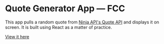 # Quote Generator App — FCC

This app pulls a random quote from <a href="https://api-ninjas.com/api/quotes">Ninja API's Quote API</a> and displays it on screen. It is built using React as a matter of practice.

<a href="https://quoter-client-side.onrender.com/">View it here</a>